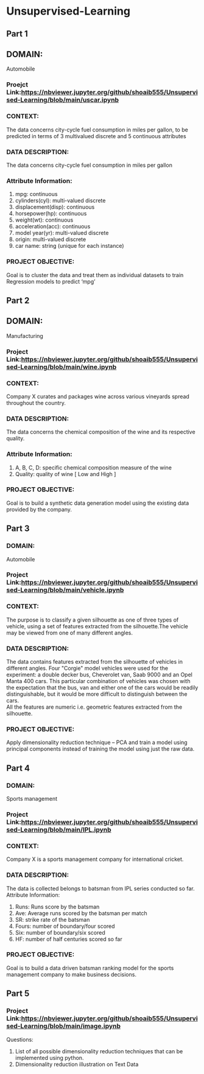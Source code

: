 
# Unsupervised-Learning
## Part 1
## DOMAIN: 
Automobile
### Proejct Link:https://nbviewer.jupyter.org/github/shoaib555/Unsupervised-Learning/blob/main/uscar.ipynb
### CONTEXT: 
The data concerns city-cycle fuel consumption in miles per gallon, to be predicted in terms of 3 multivalued discrete and 5 continuous attributes <br />
### DATA DESCRIPTION: 
The data concerns city-cycle fuel consumption in miles per gallon <br />
###  Attribute Information:
1. mpg: continuous
2. cylinders(cyl): multi-valued discrete
3. displacement(disp): continuous
4. horsepower(hp): continuous
5. weight(wt): continuous
6. acceleration(acc): continuous
7. model year(yr): multi-valued discrete
8. origin: multi-valued discrete
9. car name: string (unique for each instance) <br/>

### PROJECT OBJECTIVE: 
Goal is to cluster the data and treat them as individual datasets to train Regression models to predict ‘mpg’

## Part 2
## DOMAIN: 
Manufacturing
### Project Link:https://nbviewer.jupyter.org/github/shoaib555/Unsupervised-Learning/blob/main/wine.ipynb
### CONTEXT:
Company X curates and packages wine across various vineyards spread throughout the country.
### DATA DESCRIPTION:
The data concerns the chemical composition of the wine and its respective quality.
### Attribute Information:
1. A, B, C, D: specific chemical composition measure of the wine 
2. Quality: quality of wine [ Low and High ] 

### PROJECT OBJECTIVE:
Goal is to build a synthetic data generation model using the existing data provided by the company.

## Part 3
### DOMAIN:
Automobile
### Project Link:https://nbviewer.jupyter.org/github/shoaib555/Unsupervised-Learning/blob/main/vehicle.ipynb
### CONTEXT: 
The purpose is to classify a given silhouette as one of three types of vehicle, using a set of features extracted from the silhouette.The vehicle may be viewed from one of many different angles.
### DATA DESCRIPTION: 
The data contains features extracted from the silhouette of vehicles in different angles. Four "Corgie" model vehicles
were used for the experiment: a double decker bus, Cheverolet van, Saab 9000 and an Opel Manta 400 cars. This particular combination of vehicles was chosen with the expectation that the bus, van and either one of the cars would be readily distinguishable, but it would be more difficult to distinguish between the cars.<br/>
All the features are numeric i.e. geometric features extracted from the silhouette.
### PROJECT OBJECTIVE: 
Apply dimensionality reduction technique – PCA and train a model using principal components instead of training the
model using just the raw data.

## Part 4
### DOMAIN: 
Sports management
### Project Link:https://nbviewer.jupyter.org/github/shoaib555/Unsupervised-Learning/blob/main/IPL.ipynb
### CONTEXT: 
Company X is a sports management company for international cricket.
### DATA DESCRIPTION: 
The data is collected belongs to batsman from IPL series conducted so far. Attribute Information:
1. Runs: Runs score by the batsman
2. Ave: Average runs scored by the batsman per match
3. SR: strike rate of the batsman
4. Fours: number of boundary/four scored
5. Six: number of boundary/six scored
6. HF: number of half centuries scored so far

### PROJECT OBJECTIVE:
Goal is to build a data driven batsman ranking model for the sports management company to make business decisions.

## Part 5
### Project Link:https://nbviewer.jupyter.org/github/shoaib555/Unsupervised-Learning/blob/main/image.ipynb
Questions:
1. List of all possible dimensionality reduction techniques that can be implemented using python.
2. Dimensionality reduction illustration on Text Data


